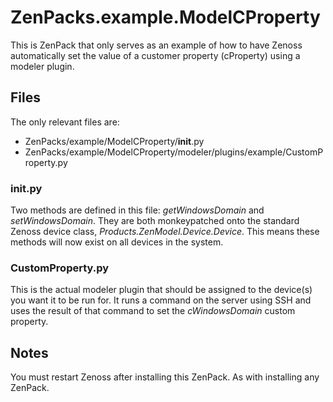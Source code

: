 # ZenPacks.example.ModelCProperty

This is ZenPack that only serves as an example of how to have Zenoss automatically set the value of a customer property (cProperty) using a modeler plugin.

## Files

The only relevant files are:

 * ZenPacks/example/ModelCProperty/__init__.py
 * ZenPacks/example/ModelCProperty/modeler/plugins/example/CustomProperty.py

### __init__.py

Two methods are defined in this file: *getWindowsDomain* and *setWindowsDomain*. They are both monkeypatched onto the standard Zenoss device class, *Products.ZenModel.Device.Device*. This means these methods will now exist on all devices in the system.

### CustomProperty.py

This is the actual modeler plugin that should be assigned to the device(s) you want it to be run for. It runs a command on the server using SSH and uses the result of that command to set the *cWindowsDomain* custom property.

## Notes

You must restart Zenoss after installing this ZenPack. As with installing any ZenPack.
